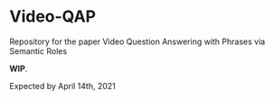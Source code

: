 # Video-QAP
Repository for the paper Video Question Answering with Phrases via Semantic Roles

**WIP**. 

Expected by April 14th, 2021

